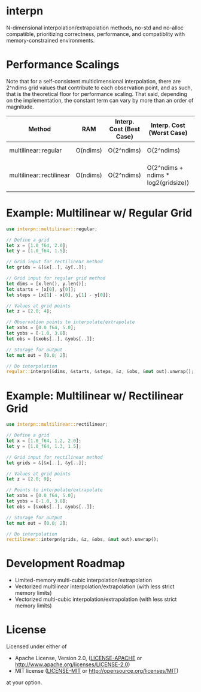 # interpn
N-dimensional interpolation/extrapolation methods, no-std and no-alloc compatible,
prioritizing correctness, performance, and compatiblity with memory-constrained environments.

# Performance Scalings
Note that for a self-consistent multidimensional interpolation, there are 2^ndims grid values that contribute
to each observation point, and as such, that is the theoretical floor for performance scaling. That said,
depending on the implementation, the constant term can vary by more than an order of magnitude.

| Method                        | RAM       | Interp. Cost (Best Case) | Interp. Cost (Worst Case)           | Extrap. Cost (Worst Case)                      |
|-------------------------------|-----------|--------------------------|-------------------------------------|------------------------------------------------|
| multilinear::regular          | O(ndims)  | O(2^ndims)               | O(2^ndims)                          | O(2^ndims + ndims^2)                           |
| multilinear::rectilinear      | O(ndims)  | O(2^ndims)               | O(2^ndims + ndims * log2(gridsize)) | O(2^ndims + ndims^2 + ndims * log2(gridsize))  |

# Example: Multilinear w/ Regular Grid
```rust
use interpn::multilinear::regular;

// Define a grid
let x = [1.0_f64, 2.0];
let y = [1.0_f64, 1.5];

// Grid input for rectilinear method
let grids = &[&x[..], &y[..]];

// Grid input for regular grid method
let dims = [x.len(), y.len()];
let starts = [x[0], y[0]];
let steps = [x[1] - x[0], y[1] - y[0]];

// Values at grid points
let z = [2.0; 4];

// Observation points to interpolate/extrapolate
let xobs = [0.0_f64, 5.0];
let yobs = [-1.0, 3.0];
let obs = [&xobs[..], &yobs[..]];

// Storage for output
let mut out = [0.0; 2];

// Do interpolation
regular::interpn(&dims, &starts, &steps, &z, &obs, &mut out).unwrap();
```

# Example: Multilinear w/ Rectilinear Grid
```rust
use interpn::multilinear::rectilinear;

// Define a grid
let x = [1.0_f64, 1.2, 2.0];
let y = [1.0_f64, 1.3, 1.5];

// Grid input for rectilinear method
let grids = &[&x[..], &y[..]];

// Values at grid points
let z = [2.0; 9];

// Points to interpolate/extrapolate
let xobs = [0.0_f64, 5.0];
let yobs = [-1.0, 3.0];
let obs = [&xobs[..], &yobs[..]];

// Storage for output
let mut out = [0.0; 2];

// Do interpolation
rectilinear::interpn(grids, &z, &obs, &mut out).unwrap();
```

# Development Roadmap
* Limited-memory multi-cubic interpolation/extrapolation
* Vectorized multilinear interpolation/extrapolation (with less strict memory limits)
* Vectorized multi-cubic interpolation/extrapolation (with less strict memory limits)

# License
Licensed under either of

- Apache License, Version 2.0, ([LICENSE-APACHE](LICENSE-APACHE) or http://www.apache.org/licenses/LICENSE-2.0)
- MIT license ([LICENSE-MIT](LICENSE-MIT) or http://opensource.org/licenses/MIT)

at your option.